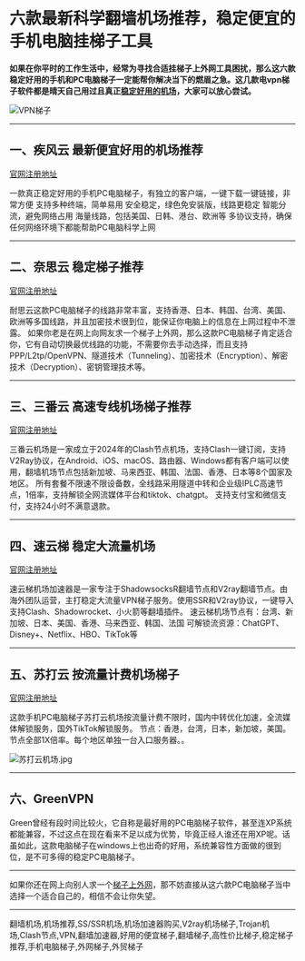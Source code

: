 # 六款最新科学翻墙机场推荐，稳定便宜的手机电脑挂梯子工具


**如果在你平时的工作生活中，经常为寻找合适挂梯子上外网工具困扰，那么这六款稳定好用的手机和PC电脑梯子一定能帮你解决当下的燃眉之急。这几款电vpn梯子软件都是晴天自己用过且真正[稳定好用的机场](https://2025vpn.gitbook.io/vpn-02)，大家可以放心尝试。**

![VPN梯子](https://github.com/TOP-VPN/vpntuijian/assets/173128277/7a72ecd7-9af6-4cb4-bd08-67ce042683cf)

-----
## 一、疾风云 最新便宜好用的机场推荐
[官网注册地址](https://go.1vpn.cc/jife)

一款真正稳定好用的手机PC电脑梯子，有独立的客户端，一键下载一键链接，非常方便
支持多种终端，简单易用
安全稳定，绿色免安装版，线路更稳定
智能分流，避免网络占用
海量线路，包括美国、日韩、港台、欧洲等
多协议支持，确保任何网络环境下都能帮助PC电脑科学上网

-----
## 二、奈思云 稳定梯子推荐
[官网注册地址](https://go.1vpn.cc/nisi)

耐思云这款PC电脑梯子的线路非常丰富，支持香港、日本、韩国、台湾、美国、欧洲等多国线路，并且加密技术很到位，能保证你电脑上的信息在上网过程中不泄露。
如果你老是在网上向网友求一个梯子上外网，那么这款PC电脑梯子肯定适合你，它有自动切换最优线路的功能，不需要你去手动选择，而且支持PPP/L2tp/OpenVPN、隧道技术（Tunneling）、加密技术（Encryption）、解密技术（Decryption）、密钥管理技术等。

-----

## 三、三番云 高速专线机场梯子推荐
[官网注册地址](https://go.1vpn.cc/3fan)

三番云机场是一家成立于2024年的Clash节点机场，支持Clash一键订阅，支持V2Ray协议，在Android、iOS、macOS、路由器、Windows都有客户端可以使用，翻墙机场节点包括新加坡、马来西亚、韩国、法国、香港、日本等8个国家及地区。
所有套餐不限速不限设备数，全线路采用隧道中转和企业级IPLC高速节点，1倍率，支持解锁全网流媒体平台和tiktok、chatgpt。
支持支付宝和微信支付，支持24小时不满意退款。

---

## 四、速云梯 稳定大流量机场
[官网注册地址](https://go.1vpn.cc/suyu)

速云梯机场加速器是一家专注于ShadowsocksR翻墙节点和V2ray翻墙节点。由海外团队运营，主打稳定大流量VPN梯子服务。使用SSR和V2ray协议，一键导入支持Clash、Shadowrocket、小火箭等翻墙插件。
速云梯机场节点有：台湾、新加坡、日本、美国、香港、马来西亚、韩国、法国
可解锁流资源：ChatGPT、Disney+、Netflix、HBO、TikTok等

---
## 五、苏打云 按流量计费机场梯子
[官网注册地址](https://go.1vpn.cc/soda)

这款手机PC电脑梯子苏打云机场按流量计费不限时，国内中转优化加速，全流媒体解锁服务，国外TikTok解锁服务。
节点：香港，台湾，日本，新加坡，美国。节点全部1X倍率。每个地区单独一台入口服务器。。

![苏打云机场.jpg](https://s2.loli.net/2024/02/20/ywae2U3rYLPuOZR.jpg)

-----

## 六、GreenVPN
Green曾经有段时间比较火，它自称是最好用的PC电脑梯子软件，甚至连XP系统都能兼容，不过这点在现在看来不足以成为优势，毕竟正经人谁还在用XP呢。话虽如此，这款电脑梯子在windows上也出奇的好用，系统兼容性方面做的很到位，是不可多得的稳定PC电脑梯子。


-----

如果你还在网上向别人求一个[梯子上外网](https://github.com/AlipJJ/tizi)，那不妨直接从这六款PC电脑梯子当中选择一个适合自己的，相信不会让你失望。

---

翻墙机场,机场推荐,SS/SSR机场,机场加速器购买,V2ray机场梯子,Trojan机场,Clash节点,VPN,翻墙加速器,好用的便宜梯子,翻墙梯子,高性价比梯子,稳定梯子推荐,手机电脑梯子,外网梯子,外贸梯子

